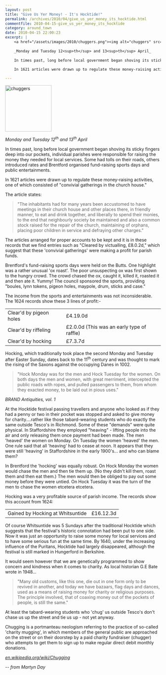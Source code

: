 ```yaml
---
layout: post
title: "Give Us Yer Money! - It's Hocktide!"
permalink: /archives/2010/04/give_us_yer_money_its_hocktide.html
commentfile: 2010-04-15-give_us_yer_money_its_hocktide
category: around_town
date: 2010-04-15 22:00:23
excerpt: |
    <a href="/assets/images/2010/chuggers.png"><img alt="chuggers" src="/assets/images/2010/chuggers-thumb.png" width="150" height="150" class="photo right" /></a>
    
    _Monday and Tuesday 12<sup>th</sup> and 13<sup>th</sup> April_
    
    In times past, long before local government began shoving its sticky fingers deep into our pockets, individual parishes were responsible for raising the money they needed for local services. Some had tolls on their roads, others introduced rates and Brentford organised fund-raising sports days and public entertainments.
    
    In 1621 articles were drawn up to regulate these money-raising activities, one of which consisted of "convivial gatherings in the church house."

---
```


<a href="/assets/images/2010/chuggers.png"><img alt="chuggers" src="/assets/images/2010/chuggers-thumb.png" width="150" height="150" class="photo right" /></a>

*Monday and Tuesday 12<sup>th</sup> and 13<sup>th</sup> April*

In times past, long before local government began shoving its sticky fingers deep into our pockets, individual parishes were responsible for raising the money they needed for local services. Some had tolls on their roads, others introduced rates and Brentford organised fund-raising sports days and public entertainments.

In 1621 articles were drawn up to regulate these money-raising activities, one of which consisted of "convivial gatherings in the church house."

The article states:

> "The inhabitants had for many years been accustomed to have meetings in their church house and other places there, in friendly manner, to eat and drink together, and liberally to spend their monies, to the end that neighbourly society be maintained and also a common stock raised for the repair of the church, maintaining of orphans, placing poor children in service and defraying other charges."

The articles arranged for proper accounts to be kept and it is in these records that we find entries such as "Cleared by victualling, £8.0.2d," which suggest that these 'convivial gatherings' were making a profit for parish funds.

Brentford's fund-raising sports days were held on the Butts. One highlight was a rather unusual 'ox roast'. The poor unsuspecting ox was first shown to the hungry crowd. The crowd chased the ox, caught it, killed it, roasted it and then ate it. Yummy! The council sponsored the sports, providing "boules, lynn tokens, pigeon holes, maypole, drum, sticks and case."

The income from the sports and entertainments was not inconsiderable. The 1624 records show these 3 lines of profit:-

|                         |                                            |
|-------------------------|--------------------------------------------|
| Clear'd by pigeon holes | £4.19.0d                                   |
| Clear'd by riffeling    | £2.0.0d (This was an early type of raffle) |
| Clear'd by hocking      | £7.3.7d                                    |

Hocking, which traditionally took place the second Monday and Tuesday after Easter Sunday, dates back to the 11<sup>th</sup> century and was thought to mark the rising of the Saxons against the occupying Danes in 1002.

> "Hock Monday was for the men and Hock Tuesday for the women. On both days the men and women, with great merriment, intercepted the public roads with ropes, and pulled passengers to them, from whom they exacted money, to be laid out in pious uses."

<cite>BRAND Antiquities, vol. 1</cite>

At the Hocktide festival passing travellers and anyone who looked as if they had a penny or two in their pocket was stopped and asked to give money for charity....rather like those tabard-wearing students who do exactly the same outside Tesco's in Richmond. Some of these "demands" were quite physical. In Staffordshire they employed "heaving" - lifting people into the air and only releasing them once payment had been made. The men 'heaved' the women on Monday. On Tuesday the women 'heaved' the men. One rule said that all 'heaving' had to cease at noon. It appears that they were still 'heaving' in Staffordshire in the early 1900's... and who can blame them?

In Brentford the 'hocking' was equally robust. On Hock Monday the women would chase the men and then tie them up. (No they didn't kill them, roast them and then eat them.) The men would then be obliged to pay out some money before they were untied. On Hock Tuesday it was the turn of the men to chase the women etcetera etcetera.

Hocking was a very profitable source of parish income. The records show this account from 1624:

|                                  |           |
|----------------------------------|-----------|
| Gained by Hocking at Whitsuntide | £16.12.3d |

Of course Whitsuntide was 5 Sundays after the traditional Hocktide which suggests that the festival's historic connotation had been put to one side. Now it was just an opportunity to raise some money for local services and to have some serious fun at the same time. By 1640, under the increasing influence of the Puritans, Hocktide had largely disappeared, although the festival is still marked in Hungerford in Berkshire.

It would seem however that we are genetically programmed to show concern and kindness when it comes to charity. As local historian G.E Bate wrote in 1948...

> "Many old customs, like this one, die out in one form only to be revived in another, and today we have bazaars, flag days and dances, used as a means of raising money for charity or religious purposes. The principle involved, that of coaxing money out of the pockets of people, is still the same."

At least the tabard-wearing students who 'chug' us outside Tesco's don't chase us up the street and tie us up - not yet anyway.

<div markdown="1" class="box">
Chugging is a portmanteau neologism referring to the practice of so-called 'charity mugging', in which members of the general public are approached on the street or on their doorstep by a paid charity fundraiser (chugger) who attempts to get them to sign up to make regular direct debit monthly donations.

<cite>[en.wikipedia.org/wiki/Chugging](http://en.wikipedia.org/wiki/Chugging</cite>)

</div>
<cite>-- from Martyn Day</cite>
